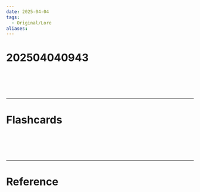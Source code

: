 ```yaml
---
date: 2025-04-04
tags:
  - Original/Lore
aliases:
---
```

# 202504040943


# ‌
---
# Flashcards


# ‌
---
# Reference
